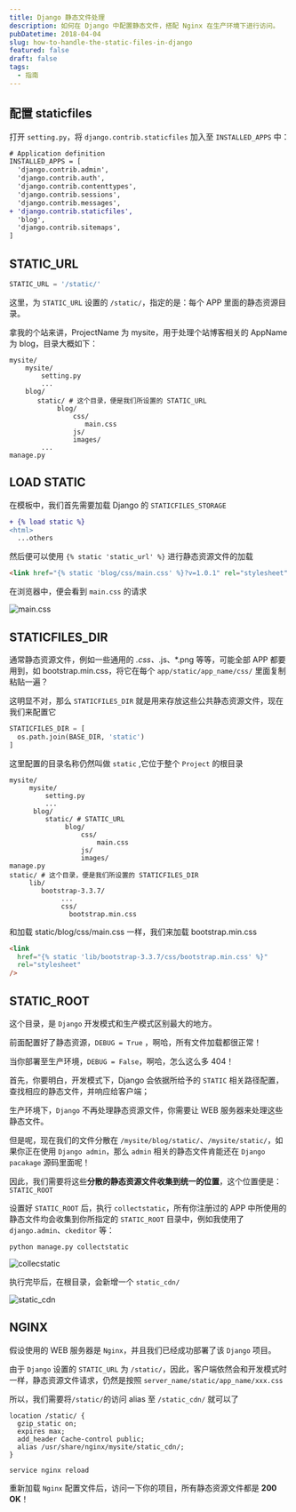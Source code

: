 ```yaml
---
title: Django 静态文件处理
description: 如何在 Django 中配置静态文件，搭配 Nginx 在生产环境下进行访问。
pubDatetime: 2018-04-04
slug: how-to-handle-the-static-files-in-django
featured: false
draft: false
tags:
  - 指南
---
```


## 配置 staticfiles

打开 `setting.py`，将 `django.contrib.staticfiles` 加入至 `INSTALLED_APPS` 中：

```diff title="settings.py"
# Application definition
INSTALLED_APPS = [
  'django.contrib.admin',
  'django.contrib.auth',
  'django.contrib.contenttypes',
  'django.contrib.sessions',
  'django.contrib.messages',
+ 'django.contrib.staticfiles',
  'blog',
  'django.contrib.sitemaps',
]
```

## STATIC_URL

```python
STATIC_URL = '/static/'
```

这里，为 `STATIC_URL` 设置的 `/static/`，指定的是：每个 APP 里面的静态资源目录。

拿我的个站来讲，ProjectName 为 mysite，用于处理个站博客相关的 AppName 为 blog，目录大概如下：

```shell
mysite/
    mysite/
        setting.py
        ...
    blog/
       static/ # 这个目录，便是我们所设置的 STATIC_URL
            blog/
                css/
                   main.css
                js/
                images/
        ...
manage.py
```

## LOAD STATIC

在模板中，我们首先需要加载 Django 的 `STATICFILES_STORAGE`

```diff title="base.html"
+ {% load static %}
<html>
  ...others
```

然后便可以使用 `{% static 'static_url' %}` 进行静态资源文件的加载

```html
<link href="{% static 'blog/css/main.css' %}?v=1.0.1" rel="stylesheet" />
```

在浏览器中，便会看到 `main.css` 的请求

![main.css](/images/how-to-handle-the-static-files-in-django/a311b0d8gy1fq0dx3gdqsj20p80izdhg.jpg)

## STATICFILES_DIR

通常静态资源文件，例如一些通用的 _.css、_.js、\*.png 等等，可能全部 APP 都要用到，如 bootstrap.min.css，将它在每个 `app/static/app_name/css/` 里面复制粘贴一遍？

这明显不对，那么 `STATICFILES_DIR` 就是用来存放这些公共静态资源文件，现在我们来配置它

```python
STATICFILES_DIR = [
  os.path.join(BASE_DIR, 'static')
]
```

这里配置的目录名称仍然叫做 `static` ,它位于整个 `Project` 的根目录

```shell
mysite/
     mysite/
         setting.py
         ...
      blog/
         static/ # STATIC_URL
              blog/
                  css/
                      main.css
                  js/
                  images/
manage.py
static/ # 这个目录，便是我们所设置的 STATICFILES_DIR
     lib/
        bootstrap-3.3.7/
             ...
             css/
               bootstrap.min.css
```

和加载 static/blog/css/main.css 一样，我们来加载 bootstrap.min.css

```html
<link
  href="{% static 'lib/bootstrap-3.3.7/css/bootstrap.min.css' %}"
  rel="stylesheet"
/>
```

## STATIC_ROOT

这个目录，是 `Django` 开发模式和生产模式区别最大的地方。

前面配置好了静态资源，`DEBUG = True` ，啊哈，所有文件加载都很正常！

当你部署至生产环境，`DEBUG = False`，啊哈，怎么这么多 404！

首先，你要明白，开发模式下，Django 会依据所给予的 `STATIC` 相关路径配置，查找相应的静态文件，并响应给客户端；

生产环境下，`Django` 不再处理静态资源文件，你需要让 WEB 服务器来处理这些静态文件。

但是呢，现在我们的文件分散在 `/mysite/blog/static/`、`/mysite/static/`，如果你正在使用 `Django admin`，那么 `admin` 相关的静态文件肯能还在 `Django pacakage` 源码里面呢！

因此，我们需要将这些**分散的静态资源文件收集到统一的位置**，这个位置便是：`STATIC_ROOT`

设置好 `STATIC_ROOT` 后，执行 `collectstatic`，所有你注册过的 APP 中所使用的静态文件均会收集到你所指定的 `STATIC_ROOT` 目录中，例如我使用了 `django.admin`、`ckeditor` 等：

```shell
python manage.py collectstatic
```

![collecstatic](/images/how-to-handle-the-static-files-in-django/a311b0d8gy1fq0eoizv66j20jw0b475d.jpg)

执行完毕后，在根目录，会新增一个 `static_cdn/`

![static_cdn](/images/how-to-handle-the-static-files-in-django/a311b0d8gy1fq0epp14evj207s0brjrq.jpg)

## NGINX

假设使用的 WEB 服务器是 `Nginx`，并且我们已经成功部署了该 `Django` 项目。

由于 `Django` 设置的 `STATIC_URL` 为 `/static/`，因此，客户端依然会和开发模式时一样，静态资源文件请求，仍然是按照 `server_name/static/app_name/xxx.css`

所以，我们需要将`/static/`的访问 alias 至 `/static_cdn/` 就可以了

```nginx
location /static/ {
  gzip_static on;
  expires max;
  add_header Cache-control public;
  alias /usr/share/nginx/mysite/static_cdn/;
}
```

```shell
service nginx reload
```

重新加载 `Nginx` 配置文件后，访问一下你的项目，所有静态资源文件都是 **200 OK**！
